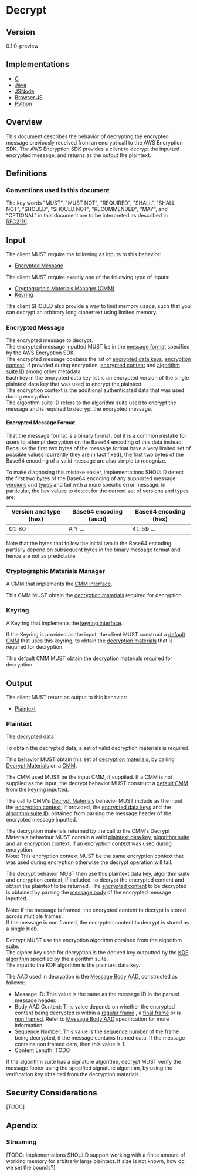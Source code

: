 [//]: # "Copyright Amazon.com Inc. or its affiliates. All Rights Reserved."
[//]: # "SPDX-License-Identifier: CC-BY-SA-4.0"

# Decrypt

## Version

0.1.0-preview

## Implementations

- [C](https://github.com/aws/aws-encryption-sdk-c/blob/master/source/session_decrypt.c)
- [Java](https://github.com/aws/aws-encryption-sdk-java/blob/master/src/main/java/com/amazonaws/encryptionsdk/internal/DecryptionHandler.java)
- [JSNode](https://github.com/awslabs/aws-encryption-sdk-javascript/blob/master/modules/decrypt-node/src/decrypt.ts)
- [Browser JS](https://github.com/awslabs/aws-encryption-sdk-javascript/blob/master/modules/decrypt-browser/src/decrypt.ts)
- [Python](https://github.com/aws/aws-encryption-sdk-python/blob/master/src/aws_encryption_sdk/streaming_client.py)

## Overview

This document describes the behavior of decrypting the encrypted message previously received from an encrypt call to the AWS Encryption SDK.
The AWS Encryption SDK provides a client to decrypt the inputted encrypted message, and returns as the output the plaintext.

## Definitions

### Conventions used in this document

The key words "MUST", "MUST NOT", "REQUIRED", "SHALL", "SHALL NOT", "SHOULD", "SHOULD NOT", "RECOMMENDED", "MAY", and "OPTIONAL"
in this document are to be interpreted as described in [RFC2119](https://tools.ietf.org/html/rfc2119).

## Input

The client MUST require the following as inputs to this behavior:

- [Encrypted Message](#encrypted-message)

The client MUST require exactly one of the following type of inputs:

- [Cryptographic Materials Manager (CMM)](../framework/cmm-interface.md)
- [Keyring](../framework/keyring-interface.md)

The client SHOULD also provide a way to limit memory usage, such that you can decrypt an arbitrary long ciphertext using limited memory.

### Encrypted Message

The encrypted message to decrypt.  
The encrypted message inputted MUST be in the [message format](../data-format/message.md) specified by the AWS Encryption SDK.  
The encrypted message contains the list of [encrypted data keys](../data-format/message-header.md#encrypted-data-keys),
[encryption context](../data-format/message-header.md#aad), if provided during encryption,
[encrypted content](../data-format/message-body.md#encrypted-content) and
[algorithm suite ID](../data-format/message-header.md#algorithm-suite-id) among other metadata.  
Each key in the encrypted data key list is an encrypted version of the single plaintext data key that was used to encrypt the plaintext.  
The encryption context is the additional authenticated data that was used during encryption.  
The algorithm suite ID refers to the algorithm suite used to encrypt the message and is required to decrypt the encrypted message.

#### Encrypted Message Format

That the message format is a binary format, but it is a common mistake for users to attempt decryption on the Base64 encoding of this data instead.
Because the first two bytes of the message format have a very limited set of possible values 
(currently they are in fact fixed),
the first two bytes of the Base64 encoding of a valid message are also simple to recognize.

To make diagnosing this mistake easier, implementations SHOULD detect the first two bytes of the Base64 encoding of any supported message [versions](../data-format/message-header.md#version-1)
and [types](../data-format/message-header.md#type)
and fail with a more specific error message. 
In particular, the hex values to detect for the current set of versions and types are:

| Version and type (hex) | Base64 encoding (ascii) | Base64 encoding (hex)   |
| ---------------------- | ----------------------- | ----------------------- |
| 01 80                  | A Y ...                 | 41 59 ...               |

Note that the bytes that follow the initial two in the Base64 encoding
partially depend on subsequent bytes in the binary message format
and hence are not as predictable.

### Cryptographic Materials Manager

A CMM that implements the [CMM interface](../framework/cmm-interface.md).

This CMM MUST obtain the [decryption materials](../framework/structures.md#decryption-materials) required for decryption.

### Keyring

A Keyring that implements the [keyring interface](../framework/keyring-interface.md).

If the Keyring is provided as the input, the client MUST construct a [default CMM](../framework/default-cmm.md) that uses this keyring,
to obtain the [decryption materials](../framework/structures.md#decryption-materials) that is required for decryption.

This default CMM MUST obtain the decryption materials required for decryption.

## Output

The client MUST return as output to this behavior:

- [Plaintext](#plaintext)

### Plaintext

The decrypted data.

To obtain the decrypted data, a set of valid decryption materials is required.

This behavior MUST obtain this set of [decryption materials](../framework/structures.md#decryption-materials),
by calling [Decrypt Materials](../framework/cmm-interface.md#decrypt-materials) on a [CMM](../framework/cmm-interface.md).

The CMM used MUST be the input CMM, if supplied.
If a CMM is not supplied as the input, the decrypt behavior MUST construct a [default CMM](../framework/default-cmm.md)
from the [keyring](../framework/keyring-interface.md) inputted.

The call to CMM's [Decrypt Materials](../framework/cmm-interface.md#decrypt-materials) behavior MUST include as the input the
[encryption context](../data-format/message-header.md#aad), if provided, the [encrypted data keys](../data-format/message-header.md#encrypted-data-keys) and the
[algorithm suite ID](../data-format/message-header.md#algorithm-suite-id), obtained from parsing the message header of the encrypted message inputted.

The decryption materials returned by the call to the CMM's Decrypt Materials behaviour MUST contain a valid
[plaintext data key](../framework/structures.md#plaintext-data-key-1),
[algorithm suite](../framework/algorithm-suites.md) and an
[encryption context](../framework/structures.md#encryption-context), if an encryption context was used during encryption.  
Note: This encryption context MUST be the same encryption context that was used during encryption otherwise the decrypt operation will fail.

The decrypt behavior MUST then use this plaintext data key, algorithm suite and encryption context, if included, to decrypt the encrypted content
and obtain the plaintext to be returned. The [encrypted content](../data-format/message-body.md#encrypted-content) to be decrypted is obtained by parsing the
[message body](../data-format/message-body.md) of the encrypted message inputted.

Note: If the message is framed, the encrypted content to decrypt is stored across multiple frames.  
If the message is non framed, the encrypted content to decrypt is stored as a single blob.

Decrypt MUST use the encryption algorithm obtained from the algorithm suite.  
The cipher key used for decryption is the derived key outputted by the [KDF algorithm](../framework/algorithm-suites.md#key-derivation-algorithm)
specified by the algorithm suite.  
The input to the KDF algorithm is the plaintext data key.

The AAD used in decryption is the [Message Body AAD](../data-format/message-body-aad.md), constructed as follows:

- Message ID: This value is the same as the message ID in the parsed message header.
- Body AAD Content: This value depends on whether the encrypted content being decrypted is within a [regular frame](../data-format/message-body.md#regular-frame) ,
  a [final frame](../data-format/message-body.md#final-frame) or is [non framed](../data-format/message-body.md#non-framed-data).
  Refer to [Message Body AAD](../data-format/message-body-aad.md) specification for more information.
- Sequence Number: This value is the [sequence number](../data-format/message-body.md#sequence-number) of the frame being decrypted, if the message contains framed data.
  If the message contains non framed data, then this value is 1.
- Content Length: TODO

If the algorithm suite has a signature algorithm, decrypt MUST verify the message footer using the specified signature algorithm,
by using the verification key obtained from the decryption materials.

## Security Considerations

[TODO]

## Apendix

### Streaming

[TODO: Implementations SHOULD support working with a finite amount of working memory for arbitrarly large plaintext.
If size is not known, how do we set the bounds?]
